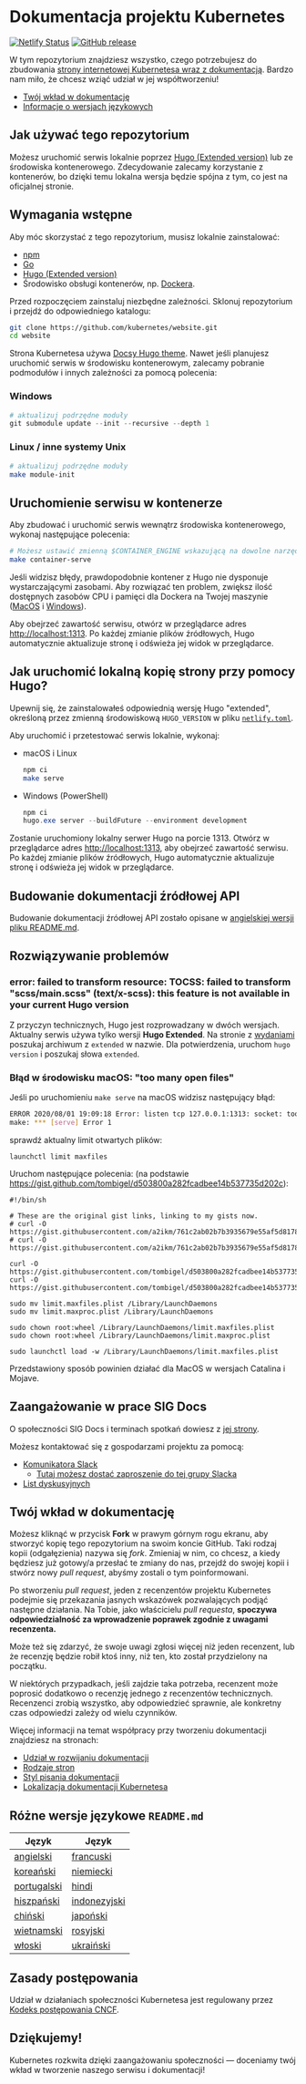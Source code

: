 # Dokumentacja projektu Kubernetes

[![Netlify Status](https://api.netlify.com/api/v1/badges/be93b718-a6df-402a-b4a4-855ba186c97d/deploy-status)](https://app.netlify.com/sites/kubernetes-io-main-staging/deploys) [![GitHub release](https://img.shields.io/github/release/kubernetes/website.svg)](https://github.com/kubernetes/website/releases/latest)

W tym repozytorium znajdziesz wszystko, czego potrzebujesz do zbudowania [strony internetowej Kubernetesa wraz z dokumentacją](https://kubernetes.io/). Bardzo nam miło, że chcesz wziąć udział w jej współtworzeniu!

+ [Twój wkład w dokumentację](#twój-wkład-w-dokumentację)
+ [Informacje o wersjach językowych](#różne-wersje-językowe-readmemd)

## Jak używać tego repozytorium

Możesz uruchomić serwis lokalnie poprzez [Hugo (Extended version)](https://gohugo.io/) lub ze środowiska kontenerowego. Zdecydowanie zalecamy korzystanie z kontenerów, bo dzięki temu lokalna wersja będzie spójna z tym, co jest na oficjalnej stronie.

## Wymagania wstępne

Aby móc skorzystać z tego repozytorium, musisz lokalnie zainstalować:

- [npm](https://www.npmjs.com/)
- [Go](https://golang.org/)
- [Hugo (Extended version)](https://gohugo.io/)
- Środowisko obsługi kontenerów, np. [Dockera](https://www.docker.com/).

Przed rozpoczęciem zainstaluj niezbędne zależności. Sklonuj repozytorium i przejdź do odpowiedniego katalogu:

```bash
git clone https://github.com/kubernetes/website.git
cd website
```

Strona Kubernetesa używa [Docsy Hugo theme](https://github.com/google/docsy#readme). Nawet jeśli planujesz uruchomić serwis w środowisku kontenerowym, zalecamy pobranie podmodułów i innych zależności za pomocą polecenia:

### Windows
```powershell
# aktualizuj podrzędne moduły
git submodule update --init --recursive --depth 1
```

### Linux / inne systemy Unix
```bash
# aktualizuj podrzędne moduły
make module-init
```

## Uruchomienie serwisu w kontenerze

Aby zbudować i uruchomić serwis wewnątrz środowiska kontenerowego, wykonaj następujące polecenia:

```bash
# Możesz ustawić zmienną $CONTAINER_ENGINE wskazującą na dowolne narzędzie obsługujące kontenery podobnie jak Docker
make container-serve
```

Jeśli widzisz błędy, prawdopodobnie kontener z Hugo nie dysponuje wystarczającymi zasobami. Aby rozwiązać ten problem, zwiększ ilość dostępnych zasobów CPU i pamięci dla Dockera na Twojej maszynie ([MacOS](https://docs.docker.com/desktop/settings/mac/) i [Windows](https://docs.docker.com/desktop/settings/windows/)).

Aby obejrzeć zawartość serwisu, otwórz w przeglądarce adres <http://localhost:1313>. Po każdej zmianie plików źródłowych, Hugo automatycznie aktualizuje stronę i odświeża jej widok w przeglądarce.

## Jak uruchomić lokalną kopię strony przy pomocy Hugo?

Upewnij się, że zainstalowałeś odpowiednią wersję Hugo "extended", określoną przez zmienną środowiskową `HUGO_VERSION` w pliku [`netlify.toml`](netlify.toml#L10).

Aby uruchomić i przetestować serwis lokalnie, wykonaj:

- macOS i Linux

  ```bash
  npm ci
  make serve
  ```
- Windows (PowerShell)

  ```powershell
  npm ci
  hugo.exe server --buildFuture --environment development
  ```

Zostanie uruchomiony lokalny serwer Hugo na porcie 1313. Otwórz w przeglądarce adres <http://localhost:1313>, aby obejrzeć zawartość serwisu. Po każdej zmianie plików źródłowych, Hugo automatycznie aktualizuje stronę i odświeża jej widok w przeglądarce.

## Budowanie dokumentacji źródłowej API

Budowanie dokumentacji źródłowej API zostało opisane w [angielskiej wersji pliku README.md](README.md#building-the-api-reference-pages).

## Rozwiązywanie problemów

### error: failed to transform resource: TOCSS: failed to transform "scss/main.scss" (text/x-scss): this feature is not available in your current Hugo version

Z przyczyn technicznych, Hugo jest rozprowadzany w dwóch wersjach. Aktualny serwis używa tylko wersji **Hugo Extended**. Na stronie z [wydaniami](https://github.com/gohugoio/hugo/releases) poszukaj archiwum z `extended` w nazwie. Dla potwierdzenia, uruchom `hugo version` i poszukaj słowa `extended`.

### Błąd w środowisku macOS: "too many open files"

Jeśli po uruchomieniu `make serve` na macOS widzisz następujący błąd:

```bash
ERROR 2020/08/01 19:09:18 Error: listen tcp 127.0.0.1:1313: socket: too many open files
make: *** [serve] Error 1
```

sprawdź aktualny limit otwartych plików:

`launchctl limit maxfiles`

Uruchom następujące polecenia: (na podstawie https://gist.github.com/tombigel/d503800a282fcadbee14b537735d202c):

```shell
#!/bin/sh

# These are the original gist links, linking to my gists now.
# curl -O https://gist.githubusercontent.com/a2ikm/761c2ab02b7b3935679e55af5d81786a/raw/ab644cb92f216c019a2f032bbf25e258b01d87f9/limit.maxfiles.plist
# curl -O https://gist.githubusercontent.com/a2ikm/761c2ab02b7b3935679e55af5d81786a/raw/ab644cb92f216c019a2f032bbf25e258b01d87f9/limit.maxproc.plist

curl -O https://gist.githubusercontent.com/tombigel/d503800a282fcadbee14b537735d202c/raw/ed73cacf82906fdde59976a0c8248cce8b44f906/limit.maxfiles.plist
curl -O https://gist.githubusercontent.com/tombigel/d503800a282fcadbee14b537735d202c/raw/ed73cacf82906fdde59976a0c8248cce8b44f906/limit.maxproc.plist

sudo mv limit.maxfiles.plist /Library/LaunchDaemons
sudo mv limit.maxproc.plist /Library/LaunchDaemons

sudo chown root:wheel /Library/LaunchDaemons/limit.maxfiles.plist
sudo chown root:wheel /Library/LaunchDaemons/limit.maxproc.plist

sudo launchctl load -w /Library/LaunchDaemons/limit.maxfiles.plist
```

Przedstawiony sposób powinien działać dla MacOS w wersjach Catalina i Mojave.

## Zaangażowanie w prace SIG Docs

O społeczności SIG Docs i terminach spotkań dowiesz z [jej strony](https://github.com/kubernetes/community/tree/master/sig-docs#meetings).

Możesz kontaktować się z gospodarzami projektu za pomocą:

- [Komunikatora Slack](https://kubernetes.slack.com/messages/sig-docs)
  - [Tutaj możesz dostać zaproszenie do tej grupy Slacka](https://slack.k8s.io/)
- [List dyskusyjnych](https://groups.google.com/forum/#!forum/kubernetes-sig-docs)

## Twój wkład w dokumentację

Możesz kliknąć w przycisk **Fork** w prawym górnym rogu ekranu, aby stworzyć kopię tego repozytorium na swoim koncie GitHub. Taki rodzaj kopii (odgałęzienia) nazywa się *fork*. Zmieniaj w nim, co chcesz, a kiedy będziesz już gotowy/a przesłać te zmiany do nas, przejdź do swojej kopii i stwórz nowy *pull request*, abyśmy zostali o tym poinformowani.

Po stworzeniu *pull request*, jeden z recenzentów projektu Kubernetes podejmie się przekazania jasnych wskazówek pozwalających podjąć następne działania. Na Tobie, jako właścicielu *pull requesta*, **spoczywa odpowiedzialność za wprowadzenie poprawek zgodnie z uwagami recenzenta.**

Może też się zdarzyć, że swoje uwagi zgłosi więcej niż jeden recenzent, lub że recenzję będzie robił ktoś inny, niż ten, kto został przydzielony na początku.

W niektórych przypadkach, jeśli zajdzie taka potrzeba, recenzent może poprosić dodatkowo o recenzję jednego z recenzentów technicznych. Recenzenci zrobią wszystko, aby odpowiedzieć sprawnie, ale konkretny czas odpowiedzi zależy od wielu czynników.

Więcej informacji na temat współpracy przy tworzeniu dokumentacji znajdziesz na stronach:

- [Udział w rozwijaniu dokumentacji](https://kubernetes.io/docs/contribute/)
- [Rodzaje stron](https://kubernetes.io/docs/contribute/style/page-content-types/)
- [Styl pisania dokumentacji](http://kubernetes.io/docs/contribute/style/style-guide/)
- [Lokalizacja dokumentacji Kubernetesa](https://kubernetes.io/docs/contribute/localization/)

## Różne wersje językowe `README.md`

| Język  | Język |
|---|---|
| [angielski](README.md)       | [francuski](README-fr.md)    |
| [koreański](README-ko.md)    | [niemiecki](README-de.md)    |
| [portugalski](README-pt.md)  | [hindi](README-hi.md)        |
| [hiszpański](README-es.md)   | [indonezyjski](README-id.md) |
| [chiński](README-zh.md)      | [japoński](README-ja.md)     |
| [wietnamski](README-vi.md)   | [rosyjski](README-ru.md)     |
| [włoski](README-it.md)       | [ukraiński](README-uk.md)    |

## Zasady postępowania

Udział w działaniach społeczności Kubernetesa jest regulowany przez [Kodeks postępowania CNCF](https://github.com/cncf/foundation/blob/master/code-of-conduct-languages/pl.md).

## Dziękujemy!

Kubernetes rozkwita dzięki zaangażowaniu społeczności — doceniamy twój wkład w tworzenie naszego serwisu i dokumentacji!
